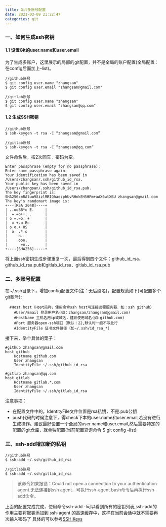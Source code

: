 ```yaml
---
title: Git多账号配置
date: 2021-03-09 21:22:47
categories: git
---
```

### 一、如何生成ssh密钥

#### 1.1 设置Git的user.name和user.email

为了生成多账户，这里展示的局部的git配置，并不是全局的账户配置(全局配置：在config后面加上–list)。

```
//github账号
$ git config user.name "zhangsan"
$ git config user.email "zhangsan@gmail.com"

//gitlab账号
$ git config user.name "zhangsan"
$ git config user.email "zhangsan@qq.com"
```

#### 1.2 生成SSH密钥

```
//github账号
$ ssh-keygen -t rsa -C “zhangsan@gmail.com”

//gitlab账号
$ ssh-keygen -t rsa -C “zhangsan@qq.com”
```

文件命名后，按2次回车，密码为空。

```
Enter passphrase (empty for no passphrase):
Enter same passphrase again:
Your identification has been saved in /Users/zhangsan/.ssh/github_id_rsa.
Your public key has been saved in /Users/zhangsan/.ssh/github_id_rsa.pub.
The key fingerprint is:
SHA256:mRAluu98izlMRIQhaezphUvRHnkEH5HFm+aAX6wtXBU zhangsan@gmail.com
The key's randomart image is:
+---[RSA 2048]----+
| ..ooBB*o E.     |
|  =.=o++. .      |
| o =.=o. +       |
|  = +.o.Bo       |
| o o.+ OS        |
|  o  .* o        |
|     o..         |
|     ooo.        |
|      =o..       |
+----[SHA256]-----+

```

将上面ssh密钥生成步骤重复一次，最后得到四个文件：github_id_rsa、github_id_rsa.pub和gitlab_id_rsa、gitlab_id_rsa.pub

### 二、多账号配置

在~/.ssh目录下，增加config配置文件(注：无后缀名)，配置规范如下(可配置多个git账号):

```
  #Host host（Host简称，使用命令ssh host可连接远程服务器，如：ssh github）
    #User/Email 登录用户名(如：zhangsan/zhangsan@gmail.com)
    #HostName 主机名用ip或域名，建议使用域名(如:github.com)
    #Port 服务器open-ssh端口（默认：22,默认时一般不写此行
    #IdentityFile 证书文件路径（如~/.ssh/id_rsa_*)
```

接下来，举个具体的栗子：

```
#github zhangsan@gmail.com
host github
    Hostname github.com
    User zhangsan
    IdentityFile ~/.ssh/github_id_rsa

#gitlab zhangsan@qq.com
host gitlab
    Hostname gitlab.*.com
    User zhangsan
    IdentityFile ~/.ssh/gitlab_id_rsa
```

注意事项：
- 在配置文件中的，IdentityFile文件位置是rsa私钥，不是.pub公钥
- push代码的时候注意下，得check下本的user.name和user.email,若没有进行生成操作。建议最好设置一个全局的user.name和user.email,然后需要特定的配置的git仓库，就单独配置(当前配置查询命令:$ git config –list)

### 三、ssh-add增加新的私钥

```
//github账号
$ ssh-add ~/.ssh/github_id_rsa

//gitlab账号
$ ssh-add ~/.ssh/gitlab_id_rsa
```

> 该命令如果报错：Could not open a connection to your authentication agent.无法连接到ssh agent，可执行ssh-agent bash命令后再执行ssh-add命令。

上面的配置完成完成，使用命令ssh-add -l可以看到所有的密钥列表,ssh-add的作用主要将密钥添加到 ssh-agent 的高速缓存中，这样在当前会话中就不需要再次输入密码了
具体的可以参考[SSH Keys](https://wiki.archlinux.org/index.php/SSH_keys_%28%E7%AE%80%E4%BD%93%E4%B8%AD%E6%96%87%29)

